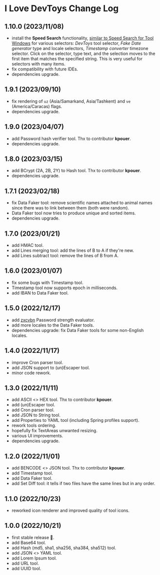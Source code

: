# I Love DevToys Change Log

## 1.10.0 (2023/11/08)
* install the **Speed Search** functionality, [similar to Speed Search for Tool Windows](https://www.jetbrains.com/help/idea/speed-search-in-the-tool-windows.html) for various selectors: *DevToys* tool selector, *Fake Date generator* type and locale selectors, *Timestamp converter* timezone selector. Click on the selector, type text, and the selection moves to the first item that matches the specified string. This is very useful for selectors with many items.
* fix compatibility with future IDEs. 
* dependencies upgrade.

## 1.9.1 (2023/09/10)
* fix rendering of `uz` (Asia/Samarkand, Asia/Tashkent) and `ve` (America/Caracas) flags.
* dependencies upgrade.

## 1.9.0 (2023/04/07)
* add Password hash verifier tool. Thx to contributor **kpouer**.
* dependencies upgrade.

## 1.8.0 (2023/03/15)
* add BCrypt (2A, 2B, 2Y) to Hash tool. Thx to contributor **kpouer**.
* dependencies upgrade.

## 1.7.1 (2023/02/18)
* fix Data Faker tool: remove scientific names attached to animal names since there was to link between them (both were random).
* Data Faker tool now tries to produce unique and sorted items.
* dependencies upgrade.

## 1.7.0 (2023/01/21)
* add HMAC tool.
* add Lines merging tool: add the lines of B to A if they're new.
* add Lines subtract tool: remove the lines of B from A.

## 1.6.0 (2023/01/07)
* fix some bugs with Timestamp tool. 
* Timestamp tool now supports epoch in milliseconds.
* add IBAN to Data Faker tool.

## 1.5.0 (2022/12/17)
* add [zxcvbn](https://github.com/nulab/zxcvbn4j) Password strength evaluator.
* add more locales to the Data Faker tools.
* dependencies upgrade: fix Data Faker tools for some non-English locales.

## 1.4.0 (2022/11/17)
* improve Cron parser tool.
* add JSON support to (un)Escaper tool.
* minor code rework.

## 1.3.0 (2022/11/11)
* add ASCII <> HEX tool. Thx to contributor **kpouer**.
* add (un)Escaper tool.
* add Cron parser tool.
* add JSON to String tool.
* add Properties to YAML tool (including Spring profiles support).
* rework tools ordering.
* hopefully fix TextAreas unwanted resizing.
* various UI improvements.
* dependencies upgrade.

## 1.2.0 (2022/11/01)
* add BENCODE <> JSON tool. Thx to contributor **kpouer**.
* add Timestamp tool.
* add Data Faker tool.
* add Set Diff tool: it tells if two files have the same lines but in any order.

## 1.1.0 (2022/10/23)
* reworked icon renderer and improved quality of tool icons.

## 1.0.0 (2022/10/21)
* first stable release 🎉.
* add Base64 tool.
* add Hash (md5, sha1, sha256, sha384, sha512) tool.
* add JSON <> YAML tool.
* add Lorem Ipsum tool.
* add URL tool.
* add UUID tool.
